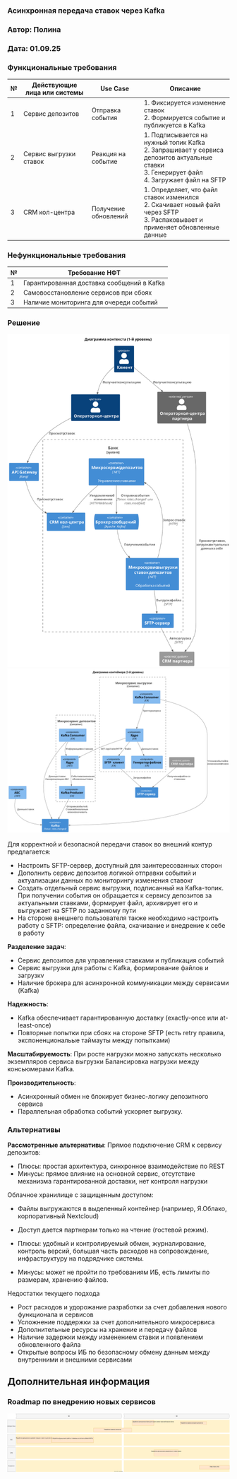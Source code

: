 ### <a name="_b7urdng99y53"></a>**Асинхронная передача ставок через Kafka** 
### <a name="_hjk0fkfyohdk"></a>**Автор: Полина**
### <a name="_uanumrh8zrui"></a>**Дата: 01.09.25**
### <a name="_3bfxc9a45514"></a>**Функциональные требования**




|**№**|**Действующие лица или системы**|**Use Case**|**Описание**|
|---|---|---|---|
| 1 | Сервис депозитов       | Отправка события     | 1. Фиксируется изменение ставок<br>2. Формируется событие и публикуется в Kafka                                                                  |
| 2 | Сервис выгрузки ставок | Реакция на событие   | 1. Подписывается на нужный топик Kafka<br>2. Запрашивает у сервиса депозитов актуальные ставки<br>3. Генерирует файл<br>4. Загружает файл на SFTP |
| 3 | CRM кол-центра         | Получение обновлений | 1. Определяет, что файл ставок изменился<br>2. Скачивает новый файл через SFTP<br>3. Распаковывает и применяет обновленные данные               |



### <a name="_u8xz25hbrgql"></a>**Нефункциональные требования**
| **№** | **Требование НФТ**|
|---|---|
| 1 | Гарантированная доставка сообщений в Kafka |
| 2 | Самовосстановление сервисов при сбоях      |
| 3 | Наличие мониторинга для очереди событий    |



### <a name="_qmphm5d6rvi3"></a>**Решение**

![Диаграмма контекста](../out/task4/context/context.svg)
![Диаграмма контейнеров](../out/task4/container/container.svg)

Для корректной и безопасной передачи ставок во внешний контур предлагается:
* Настроить SFTP-сервер, доступный для заинтересованных сторон
* Дополнить сервис депозитов логикой отправки событий и актуализации данных по мониторингу изменения ставокr
* Создать отдельный сервис выгрузки, подписанный на Kafka-топик. При получении события он обращается к сервису депозитов за актуальными ставками, формирует файл, архивирует его и выгружает на SFTP по заданному пути
* На стороне внешнего пользователя также необходимо настроить работу с SFTP: определение файла, скачивание и внедрение к себе в работу


**Разделение задач**:
* Сервис депозитов для управления ставками и публикация событий
* Сервис выгрузки для работы с Kafka, формирование файлов и загрузкv
* Наличие брокера для асинхронной коммуникации между сервисами (Kafka)

**Надежность**:
* Kafka обеспечивает гарантированную доставку (exactly-once или at-least-once)
* Повторные попытки при сбоях на стороне SFTP (есть retry правила, экспоненциональые таймауты между попытками)

**Масштабируемость**:
При росте нагрузки можно запускать несколько экземпляров сервиса выгрузки
Балансировка нагрузки между консьюмерами Kafka.

**Производительность**:
* Асинхронный обмен не блокирует бизнес-логику депозитного сервиса
* Параллельная обработка событий ускоряет выгрузку.

### <a name="_bjrr7veeh80c"></a>**Альтернативы**

**Рассмотренные альтернативы**:
Прямое подключение CRM к сервису депозитов:
* Плюсы: простая архитектура, синхронное взаимодействие по REST
* Минусы: прямое влияние на основной сервис, отсутствие механизма гарантированной доставки, нет контроля нагрузки

Облачное хранилище с защищенным доступом:
* Файлы выгружаются в выделенный контейнер (например, Я.Облако, корпоративный Nextcloud)
* Доступ дается партнерам только на чтение (гостевой режим).

* Плюсы: удобный и контролируемый обмен, журналирование, контроль версий, большая часть расходов на сопровождение, инфраструктуру на подрядчике системы.
* Минусы: может не пройти по требованиям ИБ, есть лимиты по размерам, хранению файлов.


Недостатки текущего подхода
* Рост расходов и удорожание разработки за счет добавления нового функционала и сервисов
* Усложнение поддержки за счет дополнительного микросервиса
* Дополнительные ресурсы на хранение и передачу файлов
* Наличие задержки между изменением ставки и появлением обновленного файла
* Открытые вопросы ИБ по безопасному обмену данным между внутренними и внешними сервисами

## Дополнительная информация
### Roadmap по внедрению новых сервисов
![Roadmap по внедрению новых сервисов](./roadmap.drawio.svg)